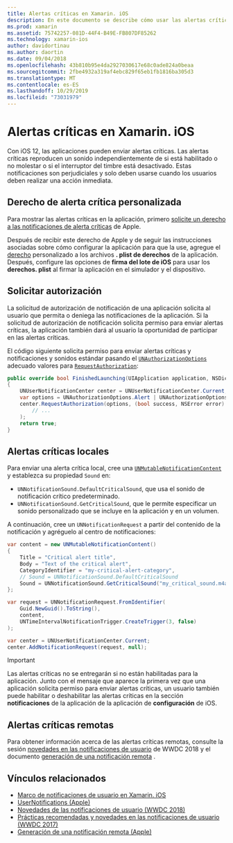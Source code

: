 ```yaml
---
title: Alertas críticas en Xamarin. iOS
description: En este documento se describe cómo usar las alertas críticas con Xamarin. iOS. Las alertas críticas, introducidas con iOS 12, son notificaciones molestas que reproducen un sonido independientemente de si la opción no molestar está activada o si el interruptor del timbre está desactivado.
ms.prod: xamarin
ms.assetid: 75742257-081D-44F4-B49E-FB807DF85262
ms.technology: xamarin-ios
author: davidortinau
ms.author: daortin
ms.date: 09/04/2018
ms.openlocfilehash: 43b810b95e4da2927030617e68c0ade824a0beaa
ms.sourcegitcommit: 2fbe4932a319af4ebc829f65eb1fb1816ba305d3
ms.translationtype: MT
ms.contentlocale: es-ES
ms.lasthandoff: 10/29/2019
ms.locfileid: "73031979"
---
```

# <a name="critical-alerts-in-xamarinios"></a>Alertas críticas en Xamarin. iOS

Con iOS 12, las aplicaciones pueden enviar alertas críticas. Las alertas críticas reproducen un sonido independientemente de si está habilitado o no molestar o si el interruptor del timbre está desactivado. Estas notificaciones son perjudiciales y solo deben usarse cuando los usuarios deben realizar una acción inmediata.

## <a name="custom-critical-alert-entitlement"></a>Derecho de alerta crítica personalizada

Para mostrar las alertas críticas en la aplicación, primero [solicite un derecho a las notificaciones de alerta críticas](https://developer.apple.com/contact/request/notifications-critical-alerts-entitlement/) de Apple.

Después de recibir este derecho de Apple y de seguir las instrucciones asociadas sobre cómo configurar la aplicación para que la use, agregue el [derecho](~/ios/deploy-test/provisioning/entitlements.md) personalizado a los archivos **. plist de derechos** de la aplicación. Después, configure las opciones de **firma del lote de iOS** para usar los **derechos. plist** al firmar la aplicación en el simulador y el dispositivo.

## <a name="request-authorization"></a>Solicitar autorización

La solicitud de autorización de notificación de una aplicación solicita al usuario que permita o deniega las notificaciones de la aplicación. Si la solicitud de autorización de notificación solicita permiso para enviar alertas críticas, la aplicación también dará al usuario la oportunidad de participar en las alertas críticas.

El código siguiente solicita permiso para enviar alertas críticas y notificaciones y sonidos estándar pasando el [`UNAuthorizationOptions`](xref:UserNotifications.UNAuthorizationOptions) adecuado
valores para [`RequestAuthorization`](xref:UserNotifications.UNUserNotificationCenter.RequestAuthorization*):

```csharp
public override bool FinishedLaunching(UIApplication application, NSDictionary launchOptions)
{
    UNUserNotificationCenter center = UNUserNotificationCenter.Current;
    var options = UNAuthorizationOptions.Alert | UNAuthorizationOptions.Sound | UNAuthorizationOptions.CriticalAlert;
    center.RequestAuthorization(options, (bool success, NSError error) => {
        // ...
    );
    return true;
}
```

## <a name="local-critical-alerts"></a>Alertas críticas locales

Para enviar una alerta crítica local, cree una [`UNMutableNotificationContent`](xref:UserNotifications.UNMutableNotificationContent)
y establezca su propiedad `Sound` en:

- `UNNotificationSound.DefaultCriticalSound`, que usa el sonido de notificación crítico predeterminado.
- `UNNotificationSound.GetCriticalSound`, que le permite especificar un sonido personalizado que se incluye en la aplicación y en un volumen.

A continuación, cree un `UNNotificationRequest` a partir del contenido de la notificación y agréguelo al centro de notificaciones:

```csharp
var content = new UNMutableNotificationContent()
{
    Title = "Critical alert title",
    Body = "Text of the critical alert",
    CategoryIdentifier = "my-critical-alert-category",
    // Sound = UNNotificationSound.DefaultCriticalSound
    Sound = UNNotificationSound.GetCriticalSound("my_critical_sound.m4a", 1.0f)
};

var request = UNNotificationRequest.FromIdentifier(
    Guid.NewGuid().ToString(),
    content,
    UNTimeIntervalNotificationTrigger.CreateTrigger(3, false)
);

var center = UNUserNotificationCenter.Current;
center.AddNotificationRequest(request, null);
```

> [!IMPORTANT]
> Las alertas críticas no se entregarán si no están habilitadas para la aplicación. Junto con el mensaje que aparece la primera vez que una aplicación solicita permiso para enviar alertas críticas, un usuario también puede habilitar o deshabilitar las alertas críticas en la sección **notificaciones** de la aplicación de la aplicación de **configuración** de iOS.

## <a name="remote-critical-alerts"></a>Alertas críticas remotas

Para obtener información acerca de las alertas críticas remotas, consulte la sesión [novedades en las notificaciones de usuario](https://developer.apple.com/videos/play/wwdc2018/710/) de WWDC 2018 y el documento [generación de una notificación remota](https://developer.apple.com/documentation/usernotifications/setting_up_a_remote_notification_server/generating_a_remote_notification) .

## <a name="related-links"></a>Vínculos relacionados

- [Marco de notificaciones de usuario en Xamarin. iOS](~/ios/platform/user-notifications/index.md)
- [UserNotifications (Apple)](https://developer.apple.com/documentation/usernotifications?language=objc)
- [Novedades de las notificaciones de usuario (WWDC 2018)](https://developer.apple.com/videos/play/wwdc2018/710/)
- [Prácticas recomendadas y novedades en las notificaciones de usuario (WWDC 2017)](https://developer.apple.com/videos/play/wwdc2017/708/)
- [Generación de una notificación remota (Apple)](https://developer.apple.com/documentation/usernotifications/setting_up_a_remote_notification_server/generating_a_remote_notification)
